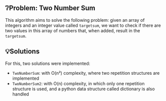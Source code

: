 ## :grey_question:Problem: Two Number Sum

This algorithm aims to solve the following problem: given an array of integers and an integer value called `targetsum`, we want to check if there are two values in this array of numbers that, when added, result in the `targetsum`.

## :bulb:Solutions

For this, two solutions were implemented:
- `TwoNumberSum`: with O(n²) complexity, where two repetition structures are implemented
- `TwoNumberSum2`: with O(n) complexity, in which only one repetition structure is used, and a python data structure called dictionary is also handled
